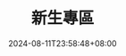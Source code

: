 ---
weight: 20
title: "新生專區"
description: ""
icon: "group"
date: "2024-08-11T23:58:48+08:00"
lastmod: "2024-08-11T23:58:48+08:00"
draft: false
toc: true
---